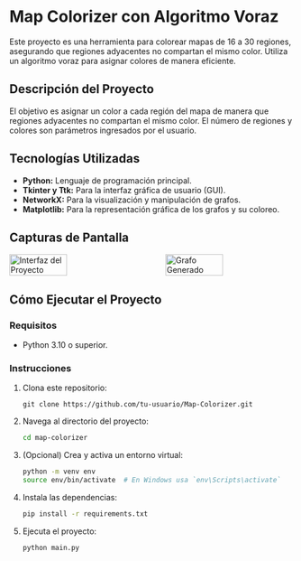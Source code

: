 
# Map Colorizer con Algoritmo Voraz

Este proyecto es una herramienta para colorear mapas de 16 a 30 regiones, asegurando que regiones adyacentes no compartan el mismo color. Utiliza un algoritmo voraz para asignar colores de manera eficiente.

## Descripción del Proyecto

El objetivo es asignar un color a cada región del mapa de manera que regiones adyacentes no compartan el mismo color. El número de regiones y colores son parámetros ingresados por el usuario.

## Tecnologías Utilizadas

- **Python:** Lenguaje de programación principal.
- **Tkinter y Ttk:** Para la interfaz gráfica de usuario (GUI).
- **NetworkX:** Para la visualización y manipulación de grafos.
- **Matplotlib:** Para la representación gráfica de los grafos y su coloreo.

## Capturas de Pantalla

<div style="display: flex; flex-wrap: wrap; justify-content: space-between;">
  <img src="https://github.com/tu-usuario/map-colorizer/assets/image1.png" alt="Interfaz del Proyecto" width="45%" />
  <img src="https://github.com/tu-usuario/map-colorizer/assets/image2.png" alt="Grafo Generado" width="45%" />
</div>

## Cómo Ejecutar el Proyecto

### Requisitos

- Python 3.10 o superior.

### Instrucciones

1. Clona este repositorio:
    ```
    git clone https://github.com/tu-usuario/Map-Colorizer.git
    ```

2. Navega al directorio del proyecto:
    ```bash
    cd map-colorizer
    ```

3. (Opcional) Crea y activa un entorno virtual:
    ```bash
    python -m venv env
    source env/bin/activate  # En Windows usa `env\Scripts\activate`
    ```

4. Instala las dependencias:
    ```bash
    pip install -r requirements.txt
    ```

5. Ejecuta el proyecto:
    ```bash
    python main.py
    ```
